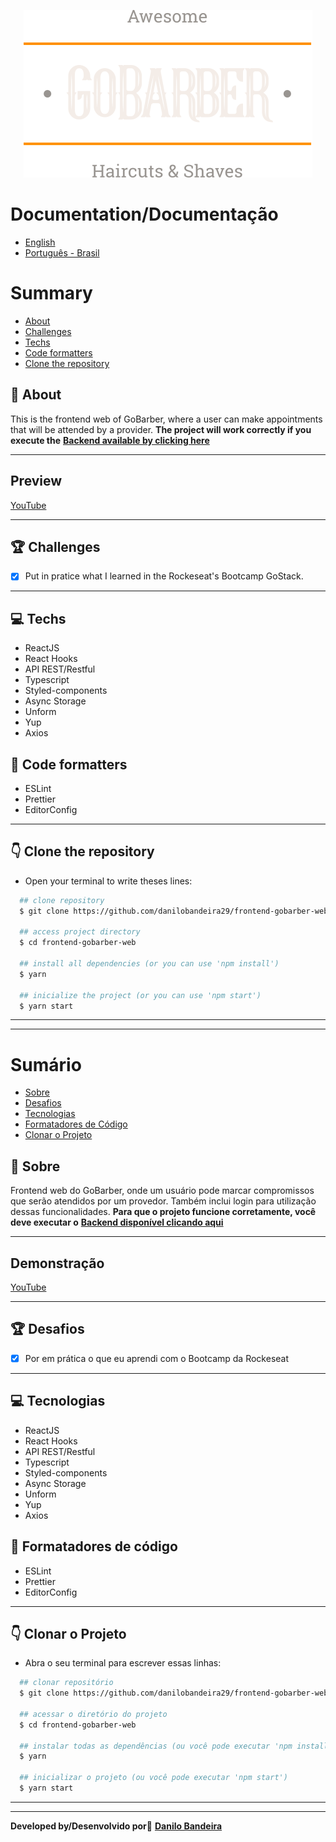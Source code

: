 <p align="center">
<img src="./src/assets/logo.svg" />
</p>

# Documentation/Documentação
- [English](#-Summary)
- [Português - Brasil](#-Sumário)

# Summary
- [About](#-About)
- [Challenges](#-Challenges)
- [Techs](#-Techs)
- [Code formatters](#-Code-formatters)
- [Clone the repository](#-Clone-the-repository)


## 📝 About
This is the frontend web of GoBarber, where a user can make appointments that will be attended by a provider.
**The project will work correctly if you execute the** <a href="https://github.com/danilobandeira29/backend-GoBarber" target="_blank">**Backend available by clicking here**</a>

---
## Preview
[YouTube](https://youtu.be/bHJ0jFWJovE)

---

## 🏆 Challenges
- [x] Put in pratice what I learned in the Rockeseat's Bootcamp GoStack.

---

## 💻 Techs
- ReactJS
- React Hooks
- API REST/Restful
- Typescript
- Styled-components
- Async Storage
- Unform
- Yup
- Axios

## 💅 Code formatters
- ESLint
- Prettier
- EditorConfig

---

## 👇 Clone the repository
- Open your terminal to write theses lines:
```bash
  ## clone repository
  $ git clone https://github.com/danilobandeira29/frontend-gobarber-web.git

  ## access project directory
  $ cd frontend-gobarber-web

  ## install all dependencies (or you can use 'npm install')
  $ yarn

  ## inicialize the project (or you can use 'npm start')
  $ yarn start
```

---
---

# Sumário
- [Sobre](#-Sobre)
- [Desafios](#-Desafios)
- [Tecnologias](#-Tecnologias)
- [Formatadores de Código](#-Formatadores-de-Código)
- [Clonar o Projeto](#-Clonar-o-Projeto)


## 📝 Sobre
Frontend web do GoBarber, onde um usuário pode marcar compromissos que serão atendidos por um provedor. Também inclui login para utilização dessas funcionalidades.
**Para que o projeto funcione corretamente, você deve executar o**
<a href="https://github.com/danilobandeira29/backend-GoBarber" target="_blank">**Backend disponível clicando aqui**</a>

---
## Demonstração
[YouTube](https://youtu.be/bHJ0jFWJovE)

---

## 🏆 Desafios
- [x] Por em prática o que eu aprendi com o Bootcamp da Rockeseat

---

## 💻 Tecnologias
- ReactJS
- React Hooks
- API REST/Restful
- Typescript
- Styled-components
- Async Storage
- Unform
- Yup
- Axios

## 💅 Formatadores de código
- ESLint
- Prettier
- EditorConfig

---

## 👇 Clonar o Projeto
- Abra o seu terminal para escrever essas linhas:
```bash
  ## clonar repositório
  $ git clone https://github.com/danilobandeira29/frontend-gobarber-web.git

  ## acessar o diretório do projeto
  $ cd frontend-gobarber-web

  ## instalar todas as dependências (ou você pode executar 'npm install')
  $ yarn

  ## inicializar o projeto (ou você pode executar 'npm start')
  $ yarn start
```
---
---

**Developed by/Desenvolvido por**👻
<a href="https://www.linkedin.com/in/danilo-bandeira-4411851a4/">**Danilo Bandeira</a>**

